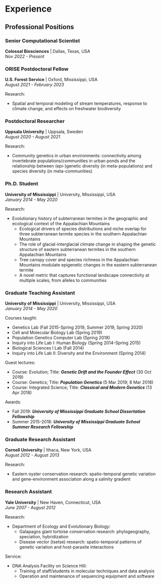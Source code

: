 # Experience

## Professional Positions

### Senior Computational Scientist
**Colossal Biosciences** | Dallas, Texas, USA  
*Nov 2022 - Present*

### ORISE Postdoctoral Fellow
**U.S. Forest Service** | Oxford, Mississippi, USA  
*August 2021 - February 2023*

Research:
- Spatial and temporal modeling of stream temperatures, response to climate change, and effects on freshwater biodiversity

### Postdoctoral Researcher
**Uppsala University** | Uppsala, Sweden  
*August 2020 - August 2021*

Research:
- Community genetics in urban environments: connectivity among invertebrate populations/communities in urban ponds and the relationship between (epi-)genetic diversity (in meta-populations) and species diversity (in meta-communities)

### Ph.D. Student
**University of Mississippi** | University, Mississippi, USA  
*January 2014 - May 2020*

Research:
- Evolutionary history of subterranean termites in the geographic and ecological context of the Appalachian Mountains
  - Ecological drivers of species distributions and niche overlap for three subterranean termite species in the southern Appalachian Mountains
  - The role of glacial-interglacial climate change in shaping the genetic structure of eastern subterranean termites in the southern Appalachian Mountains
  - Tree canopy cover and species richness in the Appalachian Mountains modulate epigenetic changes in the eastern subterranean termite
  - A novel metric that captures functional landscape connectivity at multiple scales, from alleles to communities

### Graduate Teaching Assistant
**University of Mississippi** | University, Mississippi, USA  
*January 2014 - May 2020*

Courses taught:
- Genetics Lab (Fall 2015-Spring 2019, Summer 2019, Spring 2020)
- Cell and Molecular Biology Lab (Spring 2019)
- Population Genetics Computer Lab (Spring 2018)  
- Inquiry into Life Lab I: Human Biology (Spring 2014-Spring 2015)
- Biological Sciences I Lab (Fall 2014)
- Inquiry into Life Lab II: Diversity and the Environment (Spring 2014)

Guest lectures:
- Course: Evolution; Title: **_Genetic Drift and the Founder Effect_** (30 Oct 2019)
- Course: Genetics; Title: **_Population Genetics_** (5 Mar 2019; 8 Mar 2018)
- Course: Integrated Science; Title: **_Classical and Modern Genetics_** (13 Apr 2018)

Awards:
- Fall 2019: **_University of Mississippi Graduate School Dissertation Fellowship_**
- Summer 2015-2018: **_University of Mississippi Graduate School Summer Research Fellowship_**

### Graduate Research Assistant
**Cornell University** | Ithaca, New York, USA  
*August 2012 - August 2013*

Research:
- Eastern oyster conservation research: spatio-temporal genetic variation and gene-environment association along a salinity gradient

### Research Assistant
**Yale University** | New Haven, Connecticut, USA  
*June 2007 - August 2012*

Research:
- Department of Ecology and Evolutionary Biology:
  - Galapagos giant tortoise conservation research: phylogeography, speciation, hybridization
  - Disease vector (tsetse) research: spatio-temporal patterns of genetic variation and host-parasite interactions

Service:
- DNA Analysis Facility on Science Hill:
  - Training of staff/students in molecular techniques and data analysis
  - Operation and maintenance of sequencing equipment and software
